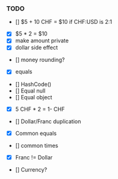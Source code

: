 ### TODO

- [] $5 + 10 CHF = $10 if CHF:USD is 2:1
- [x] $5 * 2 = $10
- [x] make amount private
- [x] dollar side effect
- [] money rounding?
- [x] equals
- [] HashCode()
- [] Equal null
- [] Equal object
- [x] 5 CHF * 2 = 1- CHF    
- [] Dollar/Franc duplication
- [x] Common equals
- [] common times
- [x] Franc != Dollar
- [] Currency?